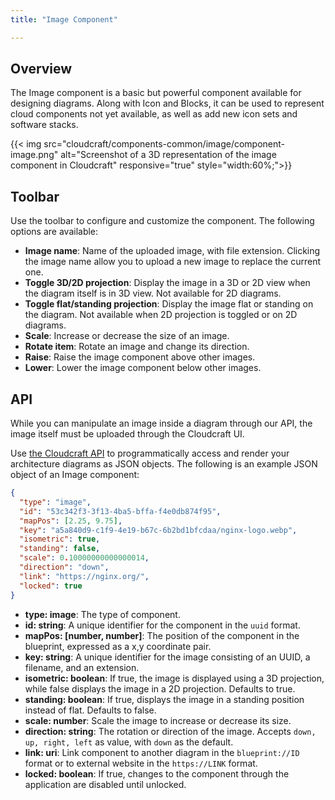 ```yaml
---
title: "Image Component"

---
```


## Overview

The Image component is a basic but powerful component available for designing diagrams. Along with Icon and Blocks, it can be used to represent cloud components not yet available, as well as add new icon sets and software stacks.

{{< img src="cloudcraft/components-common/image/component-image.png" alt="Screenshot of a 3D representation of the image component in Cloudcraft" responsive="true" style="width:60%;">}}

## Toolbar

Use the toolbar to configure and customize the component. The following options are available:

- **Image name**: Name of the uploaded image, with file extension. Clicking the image name allow you to upload a new image to replace the current one.
- **Toggle 3D/2D projection**: Display the image in a 3D or 2D view when the diagram itself is in 3D view. Not available for 2D diagrams.
- **Toggle flat/standing projection**: Display the image flat or standing on the diagram. Not available when 2D projection is toggled or on 2D diagrams.
- **Scale**: Increase or decrease the size of an image.
- **Rotate item**: Rotate an image and change its direction.
- **Raise**: Raise the image component above other images.
- **Lower**: Lower the image component below other images.

## API

<div class ="alert alert-info">
  <p>While you can manipulate an image inside a diagram through our API, the image itself must be uploaded through the Cloudcraft UI.</p>
</div>

Use [the Cloudcraft API][1] to programmatically access and render your architecture diagrams as JSON objects. The following is an example JSON object of an Image component:

```json
{
  "type": "image",
  "id": "53c342f3-3f13-4ba5-bffa-f4e0db874f95",
  "mapPos": [2.25, 9.75],
  "key": "a5a840d9-c1f9-4e19-b67c-6b2bd1bfcdaa/nginx-logo.webp",
  "isometric": true,
  "standing": false,
  "scale": 0.10000000000000014,
  "direction": "down",
  "link": "https://nginx.org/",
  "locked": true
}
```

- **type: image**: The type of component.
- **id: string**: A unique identifier for the component in the `uuid` format.
- **mapPos: [number, number]**: The position of the component in the blueprint, expressed as a x,y coordinate pair.
- **key: string**: A unique identifier for the image consisting of an UUID, a filename, and an extension.
- **isometric: boolean**: If true, the image is displayed using a 3D projection, while false displays the image in a 2D projection. Defaults to true.
- **standing: boolean**: If true, displays the image in a standing position instead of flat. Defaults to false.
- **scale: number**: Scale the image to increase or decrease its size.
- **direction: string**: The rotation or direction of the image. Accepts `down, up, right, left` as value, with `down` as the default.
- **link: uri**: Link component to another diagram in the `blueprint://ID` format or to external website in the `https://LINK` format.
- **locked: boolean**: If true, changes to the component through the application are disabled until unlocked.

[1]: https://developers.cloudcraft.co/
